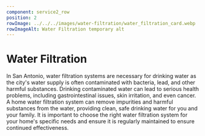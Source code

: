 ```yaml
---
component: service2_row
position: 2
rowImage: ../../../images/water-filtration/water_filtration_card.webp
rowImageAlt: Water Filtration temporary alt
---
```

#  Water Filtration

In San Antonio, water filtration systems are necessary for drinking water as the city's water supply is often contaminated with bacteria, lead, and other harmful substances. Drinking contaminated water can lead to serious health problems, including gastrointestinal issues, skin irritation, and even cancer. A home water filtration system can remove impurities and harmful substances from the water, providing clean, safe drinking water for you and your family. It is important to choose the right water filtration system for your home's specific needs and ensure it is regularly maintained to ensure continued effectiveness.
